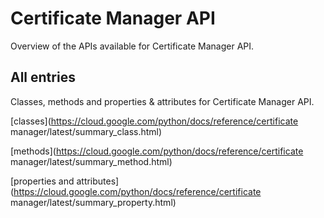 [
This is a templated file. Adding content to this file may result in it being
reverted. Instead, if you want to place additional content, create an
"overview_content.md" file in `docs/` directory. The Sphinx tool will
pick up on the content and merge the content.
]: #

# Certificate Manager API

Overview of the APIs available for Certificate Manager API.

## All entries

Classes, methods and properties & attributes for
Certificate Manager API.

[classes](https://cloud.google.com/python/docs/reference/certificate manager/latest/summary_class.html)

[methods](https://cloud.google.com/python/docs/reference/certificate manager/latest/summary_method.html)

[properties and
attributes](https://cloud.google.com/python/docs/reference/certificate manager/latest/summary_property.html)
